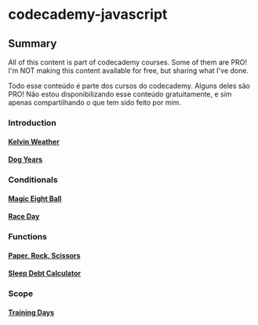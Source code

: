 # codecademy-javascript

## Summary 
All of this content is part of codecademy courses. Some of them are PRO! I'm NOT making this content available for free, but sharing what I've done.

Todo esse conteúdo é parte dos cursos do codecademy. Alguns deles são PRO! Não estou disponibilizando esse conteúdo gratuitamente, e sim apenas compartilhando o que tem sido feito por mim.
### Introduction

#### [Kelvin Weather](https://github.com/lauravitalc/codecademy-javascript/blob/main/introduction-kelvin-weather.js)

#### [Dog Years](https://github.com/lauravitalc/codecademy-javascript/blob/main/introduction-dog-years.js)

### Conditionals

#### [Magic Eight Ball](https://github.com/lauravitalc/codecademy-javascript/blob/main/conditionals-magic-eight-ball.js)

#### [Race Day](https://github.com/lauravitalc/codecademy-javascript/blob/main/conditionals-race-day.js)

### Functions

#### [Paper, Rock, Scissors](https://github.com/lauravitalc/codecademy-javascript/blob/main/functions-paper-rock-scissors.js)

#### [Sleep Debt Calculator](https://github.com/lauravitalc/codecademy-javascript/blob/main/functions-sleep-debt-calculator.js)

### Scope

#### [Training Days](https://github.com/lauravitalc/codecademy-javascript/blob/main/scope-training-days.js)